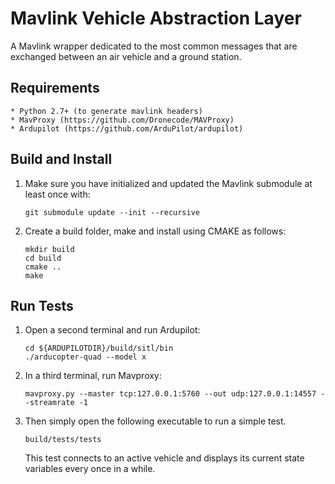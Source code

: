 # Mavlink Vehicle Abstraction Layer #

A Mavlink wrapper dedicated to the most common messages that are exchanged
between an air vehicle and a ground station.

## Requirements ##
    * Python 2.7+ (to generate mavlink headers)
    * MavProxy (https://github.com/Dronecode/MAVProxy)
    * Ardupilot (https://github.com/ArduPilot/ardupilot)

## Build and Install ##

1. Make sure you have initialized and updated the Mavlink submodule at least
once with:

    ```
    git submodule update --init --recursive
    ```

2. Create a build folder, make and install using CMAKE as follows:

    ```
    mkdir build
    cd build
    cmake ..
    make
    ```

## Run Tests ##

1. Open a second terminal and run Ardupilot:

    ```
    cd ${ARDUPILOTDIR}/build/sitl/bin
    ./arducopter-quad --model x
    ```

2. In a third terminal, run Mavproxy:

    ```
    mavproxy.py --master tcp:127.0.0.1:5760 --out udp:127.0.0.1:14557 --streamrate -1
    ```

3. Then simply open the following executable to run a simple test.

    ```
    build/tests/tests
    ```

    This test connects to an active vehicle and displays its current state
    variables every once in a while.
